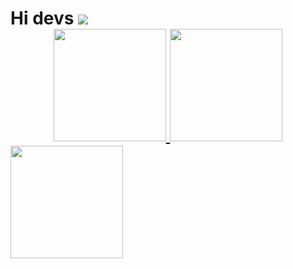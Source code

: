 <h1>Hi devs</div>  

</div>
<img src ="https://data.whicdn.com/images/350989735/original.gif" >

<div align="center">
  <a href="https://github.com/GilbertoGabriel">
  <img height="180em" src="https://github-readme-stats.vercel.app/api?username=GilbertoGabriel&show_icons=true&theme=github_dark&include_all_commits=true&count_private=true"/>
    <img height="180em" src="https://github-readme-stats.vercel.app/api/top-langs/?username=GilbertoGabriel&layout=compact&langs_count=7&theme=github_dark"/>
</div>

  <div>
  <a href="https://github.com/GilbertoGabriel">
  <img height="180em"   align="center" src="https://github-readme-stats.vercel.app/api?   
  username=GilbertoGabriel&show_icons=true&theme=react&include_all_commits=true&count_private=true"/>
  <div align="center">
  
</div>
